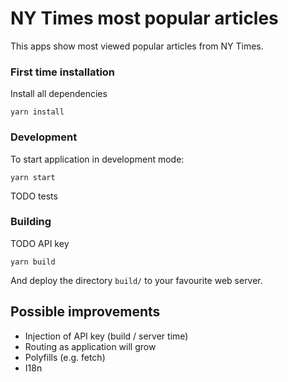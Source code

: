 # NY Times most popular articles

This apps show most viewed popular articles from NY Times.

### First time installation

Install all dependencies

```
yarn install
```

### Development

To start application in development mode:

```
yarn start
```

TODO tests

### Building

TODO API key

```
yarn build
```

And deploy the directory `build/` to your favourite web server.

## Possible improvements

- Injection of API key (build / server time)
- Routing as application will grow
- Polyfills (e.g. fetch)
- I18n